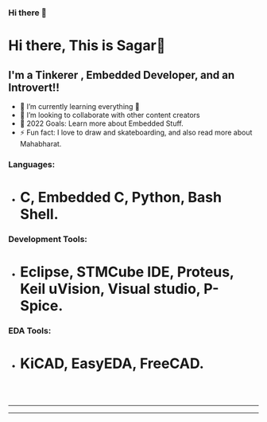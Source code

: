 ### Hi there 👋

<!--
**Sagar73594/Sagar73594** is a ✨ _special_ ✨ repository because its `README.md` (this file) appears on your GitHub profile.

Here are some ideas to get you started:

- 🔭 I’m currently working on ...
- 🌱 I’m currently learning ...
- 👯 I’m looking to collaborate on ...
- 🤔 I’m looking for help with ...
- 💬 Ask me about ...
- 📫 How to reach me: ...
- 😄 Pronouns: ...
- ⚡ Fun fact: ...
-->

# Hi there, This is Sagar👋 




## I'm a Tinkerer , Embedded Developer, and an Introvert!!

- 🌱 I’m currently learning everything 🤣
- 👯 I’m looking to collaborate with other content creators
- 🥅 2022 Goals: Learn more about Embedded Stuff.
- ⚡ Fun fact: I love to draw and skateboarding, and also read more about Mahabharat.


### Languages:
- #  C, Embedded C, Python, Bash Shell.

### Development Tools: 
- # Eclipse, STMCube IDE, Proteus, Keil uVision, Visual studio, P-Spice.

### EDA Tools: 
- # KiCAD, EasyEDA, FreeCAD.
<!--
#[<img align="left" alt="Visual Studio Code" width="26px" src="https://cdn.jsdelivr.net/gh/devicons/devicon/icons/vscode/vscode-original.svg" style="padding-right:10px;" />][webdevplaylist]
#[<img align="left" alt="HTML5" width="26px" src="https://cdn.jsdelivr.net/gh/devicons/devicon/icons/html5/html5-original.svg" style="padding-right:10px;" />][webdevplaylist]
-->

<br />
<br />

---


---

</details>

[website]: https://codeSTACKr.com
[linkedin]: https://www.linkedin.com/in/sagar73594/
